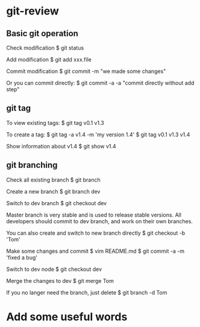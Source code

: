 # git-review

## Basic git operation
Check modification
$ git status

Add modification
$ git add xxx.file

Commit modification
$ git commit -m "we made some changes"

Or you can commit directly:
$ git commit -a -a "commit directly without add step"

## git tag
To view existing tags:
$ git tag
v0.1
v1.3

To create a tag:
$ git tag -a v1.4 -m 'my version 1.4'
$ git tag
v0.1
v1.3
v1.4

Show information about v1.4
$ git show v1.4

## git branching

Check all existing branch
$ git branch

Create a new branch
$ git branch dev

Switch to dev branch
$ git checkout dev

Master branch is very stable and is used to release stable versions.
All developers should commit to dev branch, and work on their own
branches.

You can also create and switch to new branch directly
$ git checkout -b 'Tom'

Make some changes and commit
$ vim README.md
$ git commit -a -m 'fixed a bug'

Switch to dev node
$ git checkout dev

Merge the changes to dev
$ git merge Tom

If you no langer need the branch, just delete
$ git branch -d Tom
# Add some useful words
